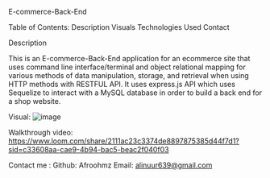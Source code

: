E-commerce-Back-End

Table of Contents:
Description
Visuals
Technologies Used
Contact


Description

This is an E-commerce-Back-End application for an ecommerce site that uses command line interface/terminal and object relational mapping for various methods of data manipulation, storage, and retrieval when using HTTP methods with RESTFUL API. It uses express.js API which uses Sequelize to interact with a MySQL database in order to build a back end for a shop website.

Visual: 
![image](https://github.com/Afroohmz/Shibuya/assets/146634943/65a0369d-c4ed-4750-942d-d8af2e77536b)

Walkthrough video: https://www.loom.com/share/2111ac23c3374de8897875385d44f7d1?sid=c33608aa-cae9-4b94-bac5-beac2f040f03

Contact me :
Github: Afroohmz
Email: alinuur639@gmail.com
